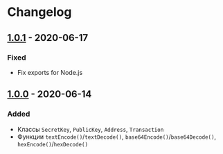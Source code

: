 # Changelog

## [1.0.1][] - 2020-06-17

### Fixed

- Fix exports for Node.js

## [1.0.0][] - 2020-06-14

### Added

- Классы `SecretKey`, `PublicKey`, `Address`, `Transaction`
- Функции `textEncode()`/`textDecode()`, `base64Encode()`/`base64Decode()`, `hexEncode()`/`hexDecode()`

[1.0.0]: https://github.com/umi-top/umi-core-js/releases/tag/v1.0.0
[1.0.1]: https://github.com/umi-top/umi-core-js/releases/tag/v1.0.1